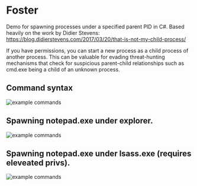# Foster
Demo for spawning processes under a specified parent PID in C#. Based heavily on the work by Didier Stevens: https://blog.didierstevens.com/2017/03/20/that-is-not-my-child-process/

If you have permissions, you can start a new process as a child process of another process. This can be valuable for evading threat-hunting mechanisms that check for suspicious parent-child relationships such as cmd.exe being a child of an unknown process.

## Command syntax

![example commands](http://i.imgur.com/m0TTCpA.png)

## Spawning notepad.exe under explorer.

![example commands](http://i.imgur.com/1PkdEyC.png)

## Spawning notepad.exe under lsass.exe (requires eleveated privs).

![example commands](http://i.imgur.com/5v1bBDV.png)
